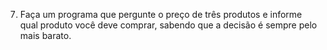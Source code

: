 7) Faça um programa que pergunte o preço de três produtos e informe qual produto você deve comprar, sabendo que a decisão é sempre pelo mais barato.
